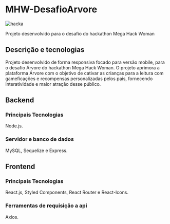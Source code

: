 # MHW-DesafioArvore
![hacka](https://user-images.githubusercontent.com/49257649/92329877-d62bf680-f040-11ea-953f-4b881875a984.png)

Projeto desenvolvido para o desafio do hackathon Mega Hack Woman

<h2> Descrição e tecnologias </h2>

Projeto desenvolvido de forma responsiva focado para versão mobile, para o desafio Árvore do hackathon Mega Hack Woman. O projeto aprimora a plataforma Árvore com o objetivo de cativar as crianças para a leitura com gameficações e recompensas personalizadas pelos pais, fornecendo interatividade e maior atração desse público. 

<h2> Backend </h2>
<h3> Principais Tecnologias </h3> 

Node.js. 
<h3> Servidor e banco de dados </h3>  

MySQL, Sequelize e Express.

<h2> Frontend </h2>
<h3> Principais Tecnologias </h3>

React.js, Styled Components, React Router e React-Icons. 
<h3> Ferramentas de requisição a api </h3> 

Axios.
  
